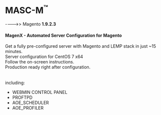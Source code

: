 
MASC-M<sup>™</sup>
======

---->> Magento **1.9.2.3**

#### MagenX - Automated Server Configuration for Magento  <br/>
Get a fully pre-configured server with Magento and LEMP stack in just ~15 minutes.  <br/>
Server configuration for CentOS 7 x64 <br/>
Follow the on-screen instructions. <br/>
Production ready right after configuration. <br/>
<br/>
<br/>
including: <br/>
- WEBMIN CONTROL PANEL <br/>
- PROFTPD <br/>
- AOE_SCHEDULER <br/>
- AOE_PROFILER <br/>
